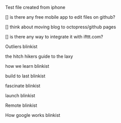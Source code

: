 Test file created from iphone

[] is there any free mobile app to edit files on github?

[] think about moving blog to octopress/github pages

[] is there any way to integrate it with ifttt.com?

Outliers blinkist

the hitch hikers guide to the laxy

how we learn blinkist

build to last blinkist

fascinate blinkist

launch blinkist

Remote blinkist

How google works blinkist
